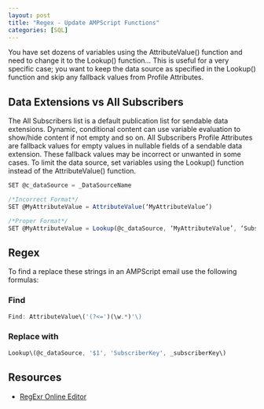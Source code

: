 ```yaml
---
layout: post
title: "Regex - Update AMPScript Functions"
categories: [SQL]
---
```

You have set dozens of variables using the AttributeValue() function and need to change it to the Lookup() function&hellip; This is useful for a very specific case; you want to keep the data source as specified in the Lookup() function and skip any fallback values from Profile Attributes.

##  Data Extensions vs All Subscribers
The All Subscribers list is a default publication list for sendable data extensions. Dynamic, conditional content can use variable evaluation to show/hide content if not empty and so on. All Subscribers Profile Attributes are fallback values for empty values in nullable fields of a sendable data extension. These fallback values may be incorrect or unwanted in some cases. To limit the data source, set variables using the Lookup() function instead of the AttributeValue() function.

```javascript
SET @c_dataSource = _DataSourceName

/*Incorrect Format*/
SET @MyAttributeValue = AttributeValue(‘MyAttributeValue’)

/*Proper Format*/
SET @MyAttributeValue = Lookup(@c_dataSource, ‘MyAttributeValue’, ‘SubscriberKey’, _subscriberkey)

```

##  Regex
To find a replace these strings in an AMPScript email use the following formulas:

### Find
```javascript
Find: AttributeValue\('(?<=')(\w.*)'\)
```

### Replace with
```javascript
Lookup\(@c_dataSource, '$1', 'SubscriberKey', _subscriberKey\)
```

## Resources
*   [RegExr Online Editor](https://regexr.com/)
